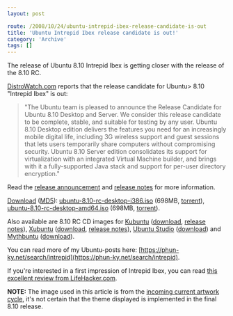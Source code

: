 ```yaml
---
layout: post

route: /2008/10/24/ubuntu-intrepid-ibex-release-candidate-is-out
title: 'Ubuntu Intrepid Ibex release candidate is out!'
category: 'Archive'
tags: []
---
```


The release of Ubuntu 8.10 Intrepid Ibex is getting closer with the release of
the 8.10 RC.

[DistroWatch.com](http://distrowatch.com/table.php?distribution=ubuntu) reports
that the release candidate for Ubuntu> 8.10 "Intrepid Ibex" is out:

> "The Ubuntu team is pleased to announce the Release Candidate for Ubuntu 8.10
> Desktop and Server. We consider this release candidate to be complete, stable,
> and suitable for testing by any user. Ubuntu 8.10 Desktop edition delivers the
> features you need for an increasingly mobile digital life, including 3G
> wireless support and guest sessions that lets users temporarily share
> computers without compromising security. Ubuntu 8.10 Server edition
> consolidates its support for virtualization with an integrated Virtual Machine
> builder, and brings with it a fully-supported Java stack and support for
> per-user directory encryption."

Read the
<a class="ph" target="_blank" rel="noopener noreferrer" href="https://lists.ubuntu.com/archives/ubuntu-announce/2008-October/000115.html">release
announcement</a> and
<a class="ph" target="_blank" rel="noopener noreferrer" href="https://ubuntu.com/getubuntu/releasenotes/810">release
notes</a> for more information.

[Download](https://ubuntu.com/testing/intrepid/beta)
([MD5](http://releases.ubuntu.com/8.10/MD5SUMS)):
[ubuntu-8.10-rc-desktop-i386.iso](http://mirror.anl.gov/pub/ubuntu-iso/CDs/8.10/ubuntu-8.10-rc-desktop-i386.iso)
(698MB,
[torrent](http://releases.ubuntu.com/8.10/ubuntu-8.10-rc-desktop-i386.iso.torrent)),
[ubuntu-8.10-rc-desktop-amd64.iso](https://ubuntu.media.mit.edu/ubuntu-releases/8.10/ubuntu-8.10-rc-desktop-amd64.iso)
(698MB,
[torrent](http://releases.ubuntu.com/8.10/ubuntu-8.10-rc-desktop-amd64.iso.torrent)).

Also available are 8.10 RC CD images for [Kubuntu](kubuntu)
([download](http://releases.ubuntu.com/releases/kubuntu/8.10),
<a class="ph" target="_blank" rel="noopener noreferrer" href="https://wiki.kubuntu.org/IntrepidIbex/RC/Kubuntu">release
notes</a>), [Xubuntu](xubuntu)
([download](http://cdimage.ubuntu.com/xubuntu/releases/8.10/rc),
<a class="ph" target="_blank" rel="noopener noreferrer" href="https://wiki.ubuntu.com/IntrepidIbex/RC/Xubuntu">release
notes</a>), [Ubuntu Studio](ubuntustudio)
([download](http://cdimage.ubuntu.com/ubuntustudio/releases/8.10/rc)) and
[Mythbuntu](mythbuntu)
([download](http://cdimage.ubuntu.com/mythbuntu/releases/8.10/rc)).

You can read more of my Ubuntu-posts here:
[https://phun-ky.net/search/intrepid](https://phun-ky.net/search/intrepid).

If you're interested in a first impression of Intrepid Ibex, you can read
<a class="ph" target="_blank" rel="noopener noreferrer" href="http://lifehacker.com/5058730/first-look-at-ubuntu-810-intrepid-ibex-beta">this
excellent review from LifeHacker.com</a>.

<strong class="ph">NOTE:</strong> The image used in this article is from the
<a class="ph" target="_blank" rel="noopener noreferrer" href="https://wiki.ubuntu.com/Artwork/Incoming/Intrepid">incoming
current artwork cycle</a>, it's not certain that the theme displayed is
implemented in the final 8.10 release.
